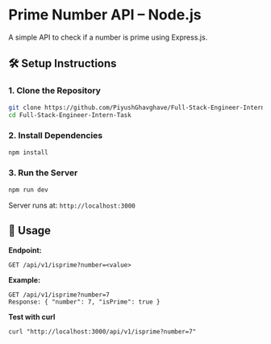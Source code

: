 # Prime Number API – Node.js

A simple API to check if a number is prime using Express.js.

## 🛠️ Setup Instructions

### 1. Clone the Repository

```bash
git clone https://github.com/PiyushGhavghave/Full-Stack-Engineer-Intern-Task.git
cd Full-Stack-Engineer-Intern-Task
```

### 2. Install Dependencies

```bash
npm install
```

### 3. Run the Server

```bash
npm run dev
```

Server runs at: `http://localhost:3000`

## 🚀 Usage

**Endpoint:**
```
GET /api/v1/isprime?number=<value>
```

**Example:**
```
GET /api/v1/isprime?number=7
Response: { "number": 7, "isPrime": true }
```

**Test with curl**
```
curl "http://localhost:3000/api/v1/isprime?number=7"
```
